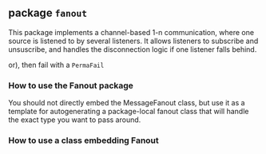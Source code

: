## package `fanout`

This package implements a channel-based 1-n communication, where one
source is listened to by several listeners. It allows listeners to
subscribe and unsuscribe, and handles the disconnection logic if one
listener falls behind.

or), then fail with a `PermaFail`

### How to use the Fanout package

You should not directly embed the MessageFanout class, but use it
as a template for autogenerating a package-local fanout class that
will handle the exact type you want to pass around.

### How to use a class embedding Fanout
